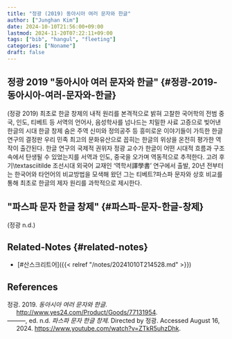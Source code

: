 ```yaml
---
title: "정광 (2019) 동아시아 여러 문자와 한글"
author: ["Junghan Kim"]
date: 2024-10-10T21:56:00+09:00
lastmod: 2024-11-20T07:22:11+09:00
tags: ["bib", "hangul", "fleeting"]
categories: ["Noname"]
draft: false
---
```


<!--more-->


## 정광 2019 "동아시아 여러 문자와 한글" {#정광-2019-동아시아-여러-문자와-한글}

(정광 2019) 최초로 한글 창제의 내적 원리를 본격적으로 밝혀 고찰한 국어학의 전범 중국, 인도, 티베트 등 서역의 언어사, 음성학사를 넘나드는 치밀한 사료 고증으로 빚어낸 한글의 시대 한글 창제 숨은 주역 신미와 정의공주 등 흥미로운 이야기들이 가득한 한글 연구의 결정판 우리 민족 최고의 문화유산으로 꼽히는 한글의 위상을 온전히 평가한 역작이 출간된다. 한글 연구의 국제적 권위자 정광 교수가 한글이 어떤 시대적 흐름과 구조 속에서 탄생될 수 있었는지를 서역과 인도, 중국을 오가며 역동적으로 추적한다. 고려 후기\textasciitilde 조선시대 외국어 교재인 ‘역학서譯學書’ 연구에서 출발, 20년 전부터는 한국어와 타언어의 비교방법을 모색해 왔던 그는 티베트?파스파 문자와 상호 비교를 통해 최초로 한글의 제자 원리를 과학적으로 제시한다.


## "파스파 문자 한글 창제" {#파스파-문자-한글-창제}

(정광 n.d.)


## Related-Notes {#related-notes}

-   [#산스크리트어]({{< relref "/notes/20241010T214528.md" >}})

## References

<style>.csl-entry{text-indent: -1.5em; margin-left: 1.5em;}</style><div class="csl-bib-body">
  <div class="csl-entry">정광. 2019. <i>동아시아 여러 문자와 한글</i>. <a href="http://www.yes24.com/Product/Goods/77131954">http://www.yes24.com/Product/Goods/77131954</a>.</div>
  <div class="csl-entry">———, ed. n.d. <i>파스파 문자 한글 창제</i>. Directed by 정광. Accessed August 16, 2024. <a href="https://www.youtube.com/watch?v=ZTkR5uhzDhk">https://www.youtube.com/watch?v=ZTkR5uhzDhk</a>.</div>
</div>
